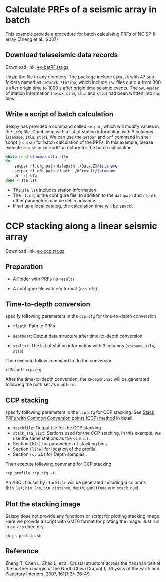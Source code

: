 # Calculate PRFs of a seismic array in batch

This example provide a procedure for batch calculating PRFs of NCISP-III array (Zheng et al., 2007)

## Download teleseismic data records

Download link: [ex-batRF.tar.gz](https://osf.io/wsj83/download)

Unzip the file to any directory. The package include `Data.ZX` with 47 sub folders named as `network.station`, which include `sac` files cut out from 300 s after origin time to 1000 s after origin time seismic events. The `SACHeader` of station information (`netwk`, `stnm`, `stla` and `stlo`) had been written into `sac` files.

## Write a script of batch calculation

Seispy has provided a command called `setpar`, which will modify values in the `.cfg` file. Combining with a list of station information with 3 columns (`staname`, `stla`, `stlo`), We can use the `setpar` and `prf` command in shell script (`run.sh`) for batch calculation of the PRFs. In this example, please execute `run.sh` in `ex-batRF` directory for the batch calculation.

```bash
while read staname stla stlo
do
    setpar rf.cfg path datapath ./Data.ZX/$staname
    setpar rf.cfg path rfpath ./RFresult/$staname
    prf rf.cfg
done < sta.lst
```

- The `sta.lst` includes station information.
- The `rf.cfg` is the configure file. In addition to the `datapath` and `rfpath`, other parameters can be set in advance.
- If set up a local catalog, the calculation time will be saved.

# CCP stacking along a linear seismic array

Download link: [ex-ccp.tar.gz](https://osf.io/hzq2x/download)

## Preparation

- A Folder with PRFs (`RFresult`)

- A configure file with `cfg` format (`ccp.cfg`).

## Time-to-depth conversion

specify following parameters in the `ccp.cfg` for time-to-depth conversion

- `rfpath`: Path to PRFs

- `depthdat`: Output data structure after time-to-depth conversion

- `stalist`: The list of station information with 3 columns (`staname`, `stla`, `stlo`)

Then execute follow command to do the conversion

```
rf2depth ccp.cfg
```

After the time-to-depth conversion, the `RFdepth.mat` will be generated following the path set as `depthdat`.

## CCP stacking

specify following parameters in the `ccp.cfg` for CCP stacking. See [Stack PRFs with Common Conversion points (CCP) method](../usage/ccp.md) in detail.

- `stackfile`: Output file for the CCP stacking
- `stack_sta_list`: Stations used for the CCP stacking. In this example, we use the same stations as the `stalist`.
- Section `[bin]` for parameters of stacking bins
- Section `[line]` for location of the profile.
- Section `[stack]` for Depth samples.

Then execute following command for CCP stacking

```
ccp_profile ccp.cfg -t
```

An ASCII file set by `stackfile` will be generated including 6 columns (`bin_lat`, `bin_lon`, `bin_distance`, `depth`, `amplitude` and `stack_num`).

## Plot the stacking image

Seispy dose not provide any functions or script for plotting stacking image. Here we provide a script with GMT6 format for plotting the image. Just run in `ex-ccp` directory.

```
sh ps_profile.sh
```

## Reference 

Zheng T, Chen L, Zhao L, et al. Crustal structure across the Yanshan belt at the northern margin of the North China Craton[J]. Physics of the Earth and Planetary Interiors, 2007, 161(1-2): 36-49.